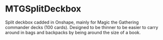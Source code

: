 # MTGSplitDeckbox
Split deckbox cadded in Onshape, mainly for Magic the Gathering commander decks (100 cards). Designed to be thinner to be easier to carry around in bags and backpacks by being around the size of a book.